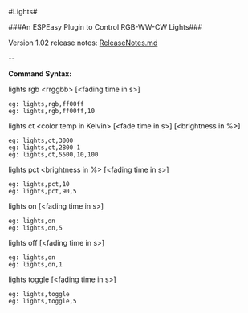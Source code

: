 #Lights#

###An ESPEasy Plugin to Control RGB-WW-CW Lights###

Version 1.02 release notes: [ReleaseNotes.md](ReleaseNotes.md)

--

**Command Syntax:**
   
lights rgb \<rrggbb\> [\<fading time in s\>]
```
eg: lights,rgb,ff00ff
eg: lights,rgb,ff00ff,10
```

lights ct \<color temp in Kelvin\> [\<fade time in s\>] [\<brightness in %\>]
```
eg: lights,ct,3000 
eg: lights,ct,2800 1
eg: lights,ct,5500,10,100
```

lights pct \<brightness in %\> [\<fading time in s\>]
```
eg: lights,pct,10
eg: lights,pct,90,5
```

lights on [\<fading time in s\>]
```
eg: lights,on
eg: lights,on,5
```

lights off [\<fading time in s\>]
```
eg: lights,on
eg: lights,on,1
```

lights toggle [\<fading time in s\>]
```
eg: lights,toggle
eg: lights,toggle,5
```

